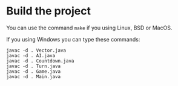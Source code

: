 # Build the project

You can use the command `make` if you using Linux, BSD or MacOS.

If you using Windows you can type these commands:

```
javac -d . Vector.java
javac -d . AI.java
javac -d . Countdown.java
javac -d . Turn.java
javac -d . Game.java
javac -d . Main.java
```
